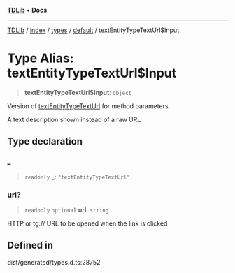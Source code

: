 [**TDLib**](../../../../../../README.md) • **Docs**

***

[TDLib](../../../../../../modules.md) / [index](../../../../../README.md) / [types](../../../README.md) / [default](../README.md) / textEntityTypeTextUrl$Input

# Type Alias: textEntityTypeTextUrl$Input

> **textEntityTypeTextUrl$Input**: `object`

Version of [textEntityTypeTextUrl](textEntityTypeTextUrl.md) for method parameters.

A text description shown instead of a raw URL

## Type declaration

### \_

> `readonly` **\_**: `"textEntityTypeTextUrl"`

### url?

> `readonly` `optional` **url**: `string`

HTTP or tg:// URL to be opened when the link is clicked

## Defined in

dist/generated/types.d.ts:28752

